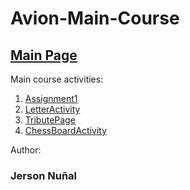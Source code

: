 # Avion-Main-Course

 <h2><a href="https://rayleigh17.github.io/Avion-Main-Course/" target="blank">Main Page</a></h2>

Main course activities:
  1. <a href="https://rayleigh17.github.io/Avion-Main-Course/Assignment1/index.html" target="_blank">Assignment1</a>
  2. <a href="https://rayleigh17.github.io/Avion-Main-Course/LetterActivity/index.html" target="_blank">LetterActivity</a>
  3. <a href="https://rayleigh17.github.io/Avion-Main-Course/TributePage/index.html" target="_blank">TributePage</a>
  4. <a href="https://rayleigh17.github.io/Avion-Main-Course/ChessBoardActivity/index.html" target="_blank">ChessBoardActivity</a>

Author:
<h3><strong>Jerson Nuñal</strong></h3>
